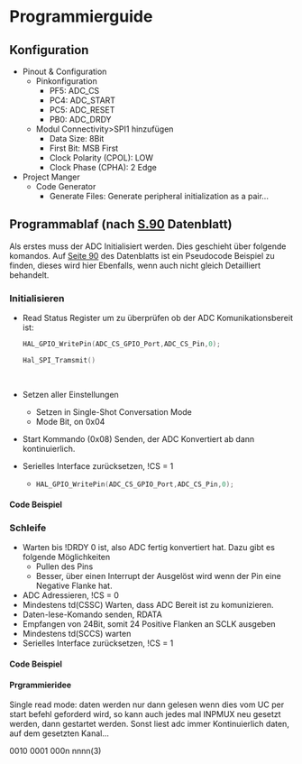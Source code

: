 # Programmierguide
## Konfiguration
- Pinout & Configuration
	- Pinkonfiguration
		- PF5: ADC_CS
		- PC4: ADC_START
		- PC5: ADC_RESET
		- PB0: ADC_DRDY
	- Modul Connectivity>SPI1 hinzufügen
		- Data Size: 8Bit
		- First Bit: MSB First
		- Clock Polarity (CPOL): LOW
		- Clock Phase (CPHA): 2 Edge
- Project Manger
	- Code Generator
		- Generate Files: Generate peripheral initialization as a pair...

## Programmablaf (nach [S.90](ads124s06.pdf#page=90) Datenblatt)

Als erstes muss der ADC Initialisiert werden. Dies geschieht über folgende komandos. Auf [Seite 90](ads124s06.pdf#page=90) des Datenblatts ist ein Pseudocode Beispiel zu finden, dieses wird hier Ebenfalls, wenn auch nicht gleich Detailliert behandelt. 

### Initialisieren

- Read Status Register um zu überprüfen ob der ADC Komunikationsbereit ist:
	
	
	```c
	HAL_GPIO_WritePin(ADC_CS_GPIO_Port,ADC_CS_Pin,0);
	
	Hal_SPI_Tramsmit()
	    
	    
	```
	
- Setzen aller Einstellungen

  - Setzen in Single-Shot Conversation Mode
  - Mode Bit, on 0x04

- Start Kommando (0x08) Senden, der ADC Konvertiert ab dann kontinuierlich.

- Serielles Interface zurücksetzen, !CS = 1

  - ```c
    HAL_GPIO_WritePin(ADC_CS_GPIO_Port,ADC_CS_Pin,0);
    ```

#### Code Beispiel





### Schleife

- Warten bis !DRDY 0 ist, also ADC fertig konvertiert hat. Dazu gibt es folgende Möglichkeiten
  - Pullen des Pins
  - Besser, über einen Interrupt der Ausgelöst wird wenn der Pin eine Negative Flanke hat. 
- ADC Adressieren, !CS = 0 
- Mindestens td(CSSC) Warten, dass ADC Bereit ist zu komunizieren. 
- Daten-lese-Komando senden, RDATA
- Empfangen von 24Bit, somit 24 Positive Flanken an SCLK ausgeben
- Mindestens td(SCCS) warten
- Serielles Interface zurücksetzen, !CS = 1



#### Code Beispiel



#### Prgrammieridee

Single read mode: daten werden nur dann gelesen wenn dies vom UC per start befehl geforderd wird, so kann auch jedes mal INPMUX neu gesetzt werden, dann gestartet werden. Sonst liest adc immer Kontinuierlich daten, auf dem gesetzten Kanal...





0010 0001  000n nnnn(3)



